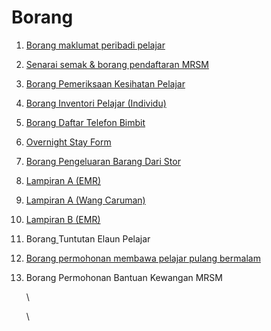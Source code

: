 # Borang

1. [Borang maklumat peribadi pelajar](http://sas.mrsm.edu.my/data/index/borang-borang/borangpelajar.pdf)
2. [Senarai semak & borang pendaftaran MRSM](http://sas.mrsm.edu.my/data/index/borang-borang/BORANG%20SENARAI%20SEMAK.pdf)
3. [Borang Pemeriksaan Kesihatan Pelajar](https://maranet-my.sharepoint.com/personal/akram\_ibrahim\_mara\_gov\_my/\_layouts/15/onedrive.aspx?id=%2Fpersonal%2Fakram%5Fibrahim%5Fmara%5Fgov%5Fmy%2FDocuments%2Fborang%2Dborang%2FBorang%20Pemeriksaan%20Kesihatan%2Epdf\&parent=%2Fpersonal%2Fakram%5Fibrahim%5Fmara%5Fgov%5Fmy%2FDocuments%2Fborang%2Dborang\&ga=1)
4. [Borang Inventori Pelajar (Individu)](http://sas.mrsm.edu.my/data/index/borang-borang/borang%20inventori%20pelajar.pdf)
5. [Borang Daftar Telefon Bimbit](http://sas.mrsm.edu.my/data/index/borang-borang/borang%20daftar%20telefon.pdf)
6. [Overnight Stay Form](http://kputra.mrsm.edu.my/data/pelajar/asrama/borang-pb.pdf)
7. [Borang Pengeluaran Barang Dari Stor](https://maranet-my.sharepoint.com/personal/akram\_ibrahim\_mara\_gov\_my/\_layouts/15/onedrive.aspx?id=%2Fpersonal%2Fakram%5Fibrahim%5Fmara%5Fgov%5Fmy%2FDocuments%2Fborang%2Dborang%2FBorang%20Permohonan%20Pengeluaran%20Barang%20Dari%20Stor%2Epdf\&parent=%2Fpersonal%2Fakram%5Fibrahim%5Fmara%5Fgov%5Fmy%2FDocuments%2Fborang%2Dborang\&ga=1)
8. [Lampiran A (EMR)](https://maranet-my.sharepoint.com/personal/akram\_ibrahim\_mara\_gov\_my/\_layouts/15/onedrive.aspx?id=%2Fpersonal%2Fakram%5Fibrahim%5Fmara%5Fgov%5Fmy%2FDocuments%2Fborang%2Dborang%2FLampiran%20A%20%28EMR%29%2Epdf\&parent=%2Fpersonal%2Fakram%5Fibrahim%5Fmara%5Fgov%5Fmy%2FDocuments%2Fborang%2Dborang\&ga=1)
9. [Lampiran A (Wang Caruman)](https://maranet-my.sharepoint.com/personal/akram\_ibrahim\_mara\_gov\_my/\_layouts/15/onedrive.aspx?id=%2Fpersonal%2Fakram%5Fibrahim%5Fmara%5Fgov%5Fmy%2FDocuments%2Fborang%2Dborang%2FLampiran%20A%20%28Wang%20Caruman%29%2Epdf\&parent=%2Fpersonal%2Fakram%5Fibrahim%5Fmara%5Fgov%5Fmy%2FDocuments%2Fborang%2Dborang\&ga=1)
10. [Lampiran B (EMR)](https://maranet-my.sharepoint.com/personal/akram\_ibrahim\_mara\_gov\_my/\_layouts/15/onedrive.aspx?id=%2Fpersonal%2Fakram%5Fibrahim%5Fmara%5Fgov%5Fmy%2FDocuments%2Fborang%2Dborang%2FLampiran%20B%20%28EMR%29%2Epdf\&parent=%2Fpersonal%2Fakram%5Fibrahim%5Fmara%5Fgov%5Fmy%2FDocuments%2Fborang%2Dborang\&ga=1)
11. Borang[ ](https://mrsmsaskiosk.my.canva.site/\_link/?link=https%3A%2F%2Fmaranet-my.sharepoint.com%2F%3Ab%3A%2Fg%2Fpersonal%2Fakram\_ibrahim\_mara\_gov\_my%2FEa4EqBPaZVlCouQedIh0y0MBK70OjL1qK\_gC0sN7BhHD2Q%3Fe%3DiagQp8\&target=QtldUbN5qWarqAHpQQ%2B5Fx767sVkK1bngQlWBSxy9uMVtxyW00FvwgpfLNEhpamaxQ%2BV%2B4f%2FT1ET1m7w9x%2BbWR4kyK4VEpJ6QkZdvxxvT59aonxAkzq1Ml0tfhs4sWGRcyE7BsD3hWWLtLB3xVnPtxr7vimcrTK7iBLjXjU%2FFGodnVVk2ljR19ORGL0nwi%2FwFN%2FB98ZsSnpjyIbhEZGoQ8bNynmyUPlUu2qv3mkAlhus3At%2BG6pEUBT%2BsXNkK1d%2FfVdnXfzj3kXOyl9L\&iv=SsEiTKY8emEPqwKy)Tuntutan Elaun Pelajar
12. [Borang permohonan membawa pelajar pulang bermalam](http://www.e-hostel.net/pekan\_hostel/document/borangPulang.pdf)
13. Borang Permohonan Bantuan Kewangan MRSM

    \


    \
